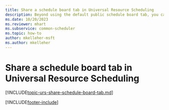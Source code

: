 ```yaml
---
title: Share a schedule board tab in Universal Resource Scheduling
description: Beyond using the default public schedule board tab, you can follow these steps to share a schedule board tab.
ms.date: 10/20/2023
ms.reviewer: mhart
ms.subservice: common-scheduler
ms.topic: how-to
author: mkelleher-msft
ms.author: mkelleher
---
```



# Share a schedule board tab in Universal Resource Scheduling

[!INCLUDE[topic-urs-share-schedule-board-tab.md](../shared/urs/share-schedule-board-tab.md)]

[!INCLUDE[footer-include](../includes/footer-banner.md)]
